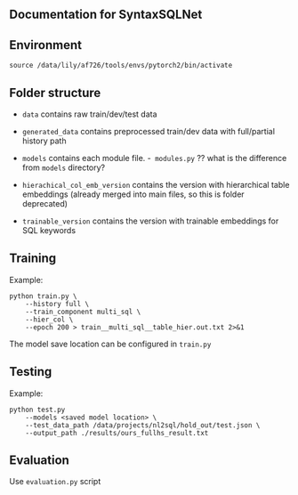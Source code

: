 ## Documentation for SyntaxSQLNet


## Environment
``source /data/lily/af726/tools/envs/pytorch2/bin/activate``

## Folder structure
- ``data`` contains raw train/dev/test data
- ``generated_data`` contains preprocessed train/dev data with full/partial history path
- ``models`` contains each module file.
-`` modules.py`` ?? what is the difference from ``models`` directory?

- ``hierachical_col_emb_version`` contains the version with hierarchical table embeddings (already merged into main files, so this is folder deprecated)
- ``trainable_version`` contains the version with trainable embeddings for SQL keywords




## Training
Example:
```
python train.py \
    --history full \
    --train_component multi_sql \
    --hier_col \
    --epoch 200 > train__multi_sql__table_hier.out.txt 2>&1
```
The model save location can be configured in ``train.py``


## Testing
Example:
```
python test.py
    --models <saved model location> \
    --test_data_path /data/projects/nl2sql/hold_out/test.json \
    --output_path ./results/ours_fullhs_result.txt
```

## Evaluation
Use ``evaluation.py`` script
